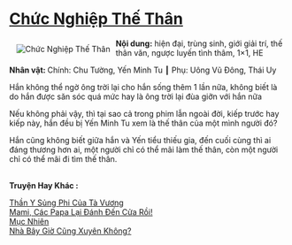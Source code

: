 <a href="https://utruyen.com/chuc-nghiep-the-than/6920/" title="Chức Nghiệp Thế Thân"><h1>Chức Nghiệp Thế Thân</h1></a><div style="display:table"><img align="right" style="float: left; padding: 10px;" src="https://utruyen.com/images/story/200x260/chuc-nghiep-the-than.jpg" alt="Chức Nghiệp Thế Thân"><b>Nội dung:</b> hiện đại, trùng sinh, giới giải trí, thế thân văn, ngược luyến tình thâm, 1×1, HE<p></p><b>Nhân vật: </b>Chính: Chu Tường, Yến Minh Tu ┃ Phụ: Uông Vũ Đông, Thái Uy<p></p>Hắn không thể ngờ ông trời lại cho hắn sống thêm 1 lần nữa, không biết là do hắn được săn sóc quá mức hay là ông trời lại đùa giỡn với hắn nữa<p></p>Nếu không phải vậy, thì tại sao cả trong phim lẫn ngoài đời, kiếp trước hay kiếp này, hắn đều bị Yến Minh Tu xem là thế thân của một mình người đó?<p></p>Hắn cũng không biết giữa hắn và Yến tiểu thiếu gia, đến cuối cùng thì ai đáng thương hơn ai, một người chỉ có thể mãi làm thế thân, còn một người chỉ có thể mãi đi tìm thế thân.</div><p><br><b>Truyện Hay Khác :</b></p><a href="https://utruyen.com/than-y-sung-phi-cua-ta-vuong/10763/" alt="Thần Y Sủng Phi Của Tà Vương">Thần Y Sủng Phi Của Tà Vương</a><br/><a href="https://github.com/quanluxury/ngontinhhot/tree/master/truyenhay/18978/" alt="Mami, Các Papa Lại Đánh Đến Cửa Rồi!">Mami, Các Papa Lại Đánh Đến Cửa Rồi!</a><br/><a href="https://github.com/quanluxury/truyenhot/tree/master/truyenhay/6121/" alt="Mục Nhiên">Mục Nhiên</a><br/><a href="https://www.flickr.com/photos/184340401@N07/48818524428/" alt="Nhà Bây Giờ Cũng Xuyên Không?">Nhà Bây Giờ Cũng Xuyên Không?</a><br/>